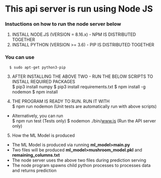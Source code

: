 # This api server is run using Node JS

### Instuctions on how to run the node server below

1. INSTALL NODE.JS (VERSION = 8.16.x) - NPM IS DISTRIBUTED TOGETHER
2. INSTALL PYTHON (VERSION >= 3.6) - PIP IS DISTRIBUTED TOGETHER
### You can use
      $ sudo apt-get python3-pip

3. AFTER INSTALLING THE ABOVE TWO - RUN THE BELOW SCRIPTS TO INSTALL REQUIRED PACKAGES<br/>
      $ pip3 install numpy
      $ pip3 install requirements.txt
      $ npm install -g nodemon
      $ npm install 

4. THE PROGRAM IS READY TO RUN. RUN IT WITH <br/>
      $ npm run nodemon (Unit tests are automatically run with above scripts)
+ Alternatively, you can run <br/>
      $ npm run test (Tests only)
      $ nodemon ./bin/www.js (Run the API server only)

5. How the ML Model is produced
+ The ML Model is produced via running **ml_model>main.py**
+ Two files will be produced **ml_model>mushroom_model.pkl** and **remaining_columns.txt** 
+ The node server uses the above two files during prediction serving
+ The node program spawns child python processes to processes data and returns prediction 
